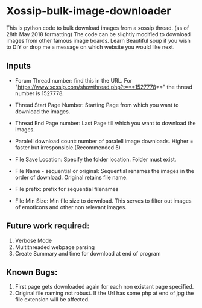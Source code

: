 # Xossip-bulk-image-downloader
This is python code to bulk download images from a xossip thread. (as of 28th May 2018 formatting)
The code can be slightly modified to download images from other famous image boards. Learn Beautiful soup if you wish to DIY or drop me a message on which website you would like next.

## Inputs

- Forum Thread number: find this in the URL. For "https://www.xossip.com/showthread.php?t=**1527778**" the thread number is 1527778.

- Thread Start Page Number: Starting Page from which you want to download the images.

- Thread End Page number: Last Page till which you want to download the images.

- Paralell download count: number of paralell image downloads. Higher = faster but irresponsible.(Recommended 5)

- File Save Location: Specify the folder location. Folder must exist.

- File Name - sequential or original: Sequential renames the images in the order of download. Original retains file name.

- File prefix: prefix for sequential filenames

- File Min Size: Min file size to download. This serves to filter out images of emoticons and other non relevant images.

## Future work required:
1. Verbose Mode
2. Multithreaded webpage parsing
3. Create Summary and time for download at end of program

## Known Bugs:
1. First page gets downloaded again for each non existant page specified.
2. Original file naming not robust. If the Url has some php at end of jpg the file extension will be affected.

